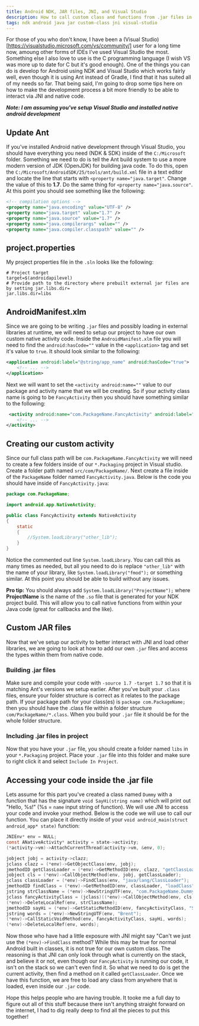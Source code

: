 ```yaml
---
title: Android NDK, JAR files, JNI, and Visual Studio
description: How to call custom class and functions from .jar files in Visual Studio NDK with Ant and JNI
tags: ndk android java jar custom-class jni visual-studio
---
```


For those of you who don't know, I have been a (Visual Studio)[https://visualstudio.microsoft.com/vs/community/] user for a long time now, amoung other forms of IDEs I've used Visual Studio the most. Something else I also love to use is the C programming language (I wish VS was more up to date for C but it's good enough). One of the things you can do is develop for Android using NDK and Visual Studio which works fairly well, even though it is using Ant instead of Gradle, I find that it has suited all of my needs so far. That being said, I'm going to drop some tips here on how to make the development process a bit more friendly to be able to interact via JNI and native code.

***Note:  I am assuming you've setup Visual Studio and installed native android development***

## Update Ant
If you've installed Android native development through Visual Studio, you should have everything you need (NDK & SDK) inside of the `C:/Microsoft` folder. Something we need to do is tell the Ant build system to use a more modern version of JDK (OpenJDK) for building java code. To do this, open the `C:/Microsoft/AndroidSDK/25/tools/ant/build.xml` file in a text editor and locate the line that starts with `<property name="java.target"`. Change the value of this to **1.7**. Do the same thing for `<property name="java.source"`. At this point you should see something like the following:
```xml
<!-- compilation options -->
<property name="java.encoding" value="UTF-8" />
<property name="java.target" value="1.7" />
<property name="java.source" value="1.7" />
<property name="java.compilerargs" value="" />
<property name="java.compiler.classpath" value="" />
```

## project.properties
My project properties file in the `.sln` looks like the following:
```
# Project target
target=$(androidapilevel)
# Provide path to the directory where prebuilt external jar files are by setting jar.libs.dir=
jar.libs.dir=libs
```

## AndroidManifest.xlm
Since we are going to be writing `.jar` files and possibly loading in external libraries at runtime, we will need to setup our project to have our own custom native activity code. Inside the `AndroidManifest.xlm` file you will need to find the `android:hasCode=""` value in the `<application>` tag and set it's value to `true`. It should look similar to the following:
```xml
<application android:label="@string/app_name" android:hasCode="true">
	<!-- ... -->
</application>
```
Next we will want to set the `<activity android:name=""` value to our package and activity name that we will be creating. So if your activity class name is going to be `FancyActivity` then you should have something similar to the following:
```xml
 <activity android:name="com.PackageName.FancyActivity" android:label="@string/app_name">
	<!-- ... -->
</activity>
```

## Creating our custom activity
Since our full class path will be `com.PackageName.FancyActivity` we will need to create a few folders inside of our `*.Packaging` project in Visual studio. Create a folder path named `src/com/PackageName/`. Next create a file inside of the `PackageName` folder named `FancyActivity.java`. Below is the code you should have inside of `FancyActivity.java`:
```java
package com.PackageName;

import android.app.NativeActivity;

public class FancyActivity extends NativeActivity
{
	static
	{
		//System.loadLibrary("other_lib");
	}
}
```
Notice the commented out line `System.loadLibrary`. You can call this as many times as needed, but all you need to do is replace `"other_lib"` with the name of your library, like `System.loadLibrary("fmod");` or something similar. At this point you should be able to build without any issues.

**Pro tip:** You should always add `System.loadLibrary("ProjectName");` where **ProjectName** is the name of the `.so` file that is generated for your NDK project build. This will allow you to call native functions from within your Java code (great for callbacks and the like).

## Custom JAR files
Now that we've setup our activity to better interact with JNI and load other libraries, we are going to look at how to add our own `.jar` files and access the types within them from native code.

### Building .jar files
Make sure and compile your code with `-source 1.7 -target 1.7` so that it is matching Ant's versions we setup earlier. After you've built your `.class` files, ensure your folder structure is correct as it relates to the package path. If your package path for your class(es) is `package com.PackageName;` then you should have the .class file within a folder structure `com/PackageName/*.class`. When you build your `.jar` file it should be for the whole folder structure.

### Including .jar files in project
Now that you have your `.jar` file, you should create a folder named `libs` in your `*.Packaging` project. Place your `.jar` file into this folder and make sure to right click it and select `Include In Project`.

## Accessing your code inside the .jar file
Lets assume for this part you've created a class named `Dummy` with a function that has the signature `void SayHi(string name)` which will print out "Hello, %s!" (%s = `name` input string of function). We will use JNI to access your code and invoke your method. Below is the code we will use to call our function. You can place it directly inside of your `void android_main(struct android_app* state)` function:
```c
JNIEnv* env = NULL;
const ANativeActivity* activity = state->activity;
(*activity->vm)->AttachCurrentThread(activity->vm, &env, 0);

jobject jobj = activity->clazz;
jclass clazz = (*env)->GetObjectClass(env, jobj);
jmethodID getClassLoader = (*env)->GetMethodID(env, clazz, "getClassLoader", "()Ljava/lang/ClassLoader;");
jobject cls = (*env)->CallObjectMethod(env, jobj, getClassLoader);
jclass classLoader = (*env)->FindClass(env, "java/lang/ClassLoader");
jmethodID findClass = (*env)->GetMethodID(env, classLoader, "loadClass", "(Ljava/lang/String;)Ljava/lang/Class;");
jstring strClassName = (*env)->NewStringUTF(env, "com.PackageName.Dummy");
jclass fancyActivityClass = (jclass)((*env)->CallObjectMethod(env, cls, findClass, strClassName));
(*env)->DeleteLocalRef(env, strClassName);
jmethodID sayHi = (*env)->GetStaticMethodID(env, fancyActivityClass, "SayHi", "(Ljava/lang/String;)V");
jstring words = (*env)->NewStringUTF(env, "Brent");
(*env)->CallStaticVoidMethod(env, fancyActivityClass, sayHi, words);
(*env)->DeleteLocalRef(env, words);
```

Now those who have had a little exposure with JNI might say "Can't we just use the `(*env)->FindClass` method? While this may be true for normal Android built in classes, it is not true for our own custom class. The reasoning is that JNI can only look through what is currently on the stack, and believe it or not, even though our `FancyActivity` is running our code, it isn't on the stack so we can't even find it. So what we need to do is get the current activity, then find a method on it called `getClassLoader`. Once we have this function, we are free to load any class from anywhere that is loaded, even inside our `.jar` code.

Hope this helps people who are having trouble. It tooke me a full day to figure out all of this stuff because there isn't anything straight forward on the internet, I had to dig really deep to find all the pieces to put this together!
